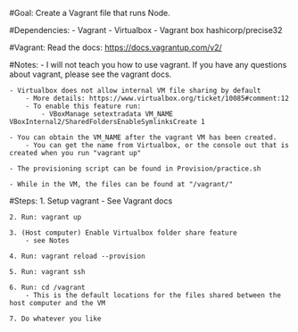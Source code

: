 #Goal:
    Create a Vagrant file that runs Node.

#Dependencies:
    - Vagrant
    - Virtualbox
    - Vagrant box hashicorp/precise32
    
    
#Vagrant:
    Read the docs: https://docs.vagrantup.com/v2/
    
#Notes:
    - I will not teach you how to use vagrant. If you have any
      questions about vagrant, please see the vagrant docs.
      
    - Virtualbox does not allow internal VM file sharing by default
        - More details: https://www.virtualbox.org/ticket/10085#comment:12
        - To enable this feature run:
            - VBoxManage setextradata VM_NAME VBoxInternal2/SharedFoldersEnableSymlinksCreate 1
        
    - You can obtain the VM_NAME after the vagrant VM has been created.
        - You can get the name from Virtualbox, or the console out that is created when you run "vagrant up"
        
    - The provisioning script can be found in Provision/practice.sh
        
    - While in the VM, the files can be found at "/vagrant/"
        

#Steps:
    1. Setup vagrant
        - See Vagrant docs
        
    2. Run: vagrant up
    
    3. (Host computer) Enable Virtualbox folder share feature
        - see Notes
        
    4. Run: vagrant reload --provision 
    
    5. Run: vagrant ssh
    
    6. Run: cd /vagrant
        - This is the default locations for the files shared between the host computer and the VM
        
    7. Do whatever you like
    
